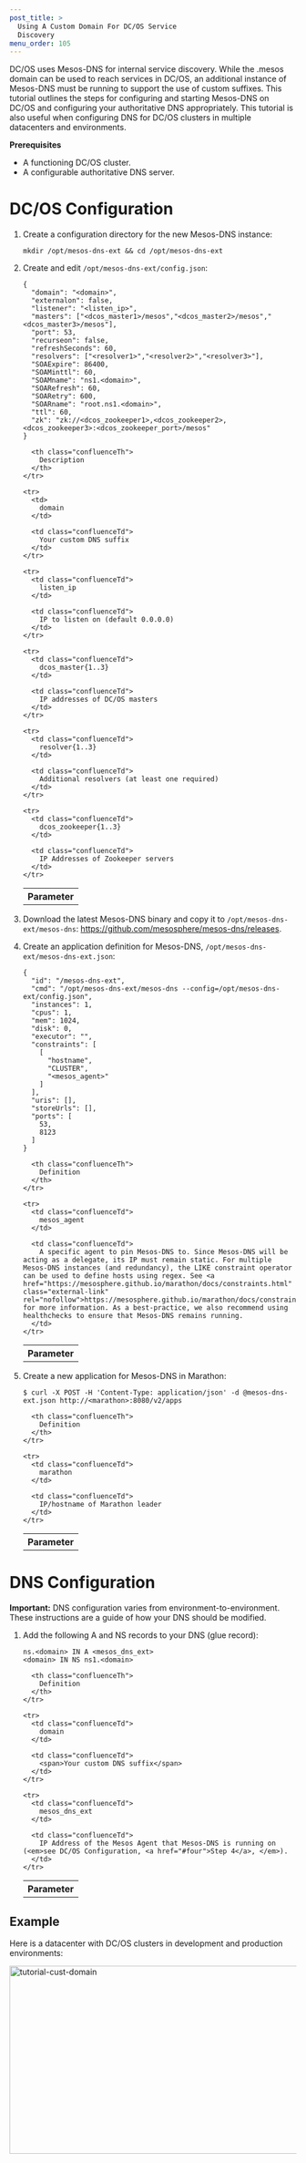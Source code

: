 ```yaml
---
post_title: >
  Using A Custom Domain For DC/OS Service
  Discovery
menu_order: 105
---
```

DC/OS uses Mesos-DNS for internal service discovery. While the .mesos domain can be used to reach services in DC/OS, an additional instance of Mesos-DNS must be running to support the use of custom suffixes. This tutorial outlines the steps for configuring and starting Mesos-DNS on DC/OS and configuring your authoritative DNS appropriately. This tutorial is also useful when configuring DNS for DC/OS clusters in multiple datacenters and environments.

**Prerequisites**

*   A functioning DC/OS cluster.
*   A configurable authoritative DNS server.

# DC/OS Configuration

1.  Create a configuration directory for the new Mesos-DNS instance:
    
        mkdir /opt/mesos-dns-ext && cd /opt/mesos-dns-ext
        

2.  Create and edit `/opt/mesos-dns-ext/config.json`:
    
        {
          "domain": "<domain>",
          "externalon": false,
          "listener": "<listen_ip>",
          "masters": ["<dcos_master1>/mesos","<dcos_master2>/mesos","<dcos_master3>/mesos"],
          "port": 53,
          "recurseon": false,
          "refreshSeconds": 60,
          "resolvers": ["<resolver1>","<resolver2>","<resolver3>"],
          "SOAExpire": 86400,
          "SOAMinttl": 60,
          "SOAMname": "ns1.<domain>",
          "SOARefresh": 60,
          "SOARetry": 600,
          "SOARname": "root.ns1.<domain>",
          "ttl": 60,
          "zk": "zk://<dcos_zookeeper1>,<dcos_zookeeper2>,<dcos_zookeeper3>:<dcos_zookeeper_port>/mesos"
        }
        
    
    <table class="table">
      <tbody>
        <tr>
          <th class="confluenceTh">
            Parameter
          </th>
          
          <th class="confluenceTh">
            Description
          </th>
        </tr>
        
        <tr>
          <td>
            domain
          </td>
          
          <td class="confluenceTd">
            Your custom DNS suffix
          </td>
        </tr>
        
        <tr>
          <td class="confluenceTd">
            listen_ip
          </td>
          
          <td class="confluenceTd">
            IP to listen on (default 0.0.0.0)
          </td>
        </tr>
        
        <tr>
          <td class="confluenceTd">
            dcos_master{1..3}
          </td>
          
          <td class="confluenceTd">
            IP addresses of DC/OS masters
          </td>
        </tr>
        
        <tr>
          <td class="confluenceTd">
            resolver{1..3}
          </td>
          
          <td class="confluenceTd">
            Additional resolvers (at least one required)
          </td>
        </tr>
        
        <tr>
          <td class="confluenceTd">
            dcos_zookeeper{1..3}
          </td>
          
          <td class="confluenceTd">
            IP Addresses of Zookeeper servers
          </td>
        </tr>
      </tbody>
    </table>

3.  Download the latest Mesos-DNS binary and copy it to `/opt/mesos-dns-ext/mesos-dns`: <https://github.com/mesosphere/mesos-dns/releases>.

4.  <a name="four"></a>Create an application definition for Mesos-DNS, `/opt/mesos-dns-ext/mesos-dns-ext.json`:
    
        {
          "id": "/mesos-dns-ext",
          "cmd": "/opt/mesos-dns-ext/mesos-dns --config=/opt/mesos-dns-ext/config.json",
          "instances": 1,
          "cpus": 1,
          "mem": 1024,
          "disk": 0,
          "executor": "",
          "constraints": [
            [
              "hostname",
              "CLUSTER",
              "<mesos_agent>"
            ]
          ],
          "uris": [],
          "storeUrls": [],
          "ports": [
            53,
            8123
          ]
        } 
        
    
    <table class="table">
      <tbody>
        <tr>
          <th class="confluenceTh">
            Parameter
          </th>
          
          <th class="confluenceTh">
            Definition
          </th>
        </tr>
        
        <tr>
          <td class="confluenceTd">
            mesos_agent
          </td>
          
          <td class="confluenceTd">
            A specific agent to pin Mesos-DNS to. Since Mesos-DNS will be acting as a delegate, its IP must remain static. For multiple Mesos-DNS instances (and redundancy), the LIKE constraint operator can be used to define hosts using regex. See <a href="https://mesosphere.github.io/marathon/docs/constraints.html" class="external-link" rel="nofollow">https://mesosphere.github.io/marathon/docs/constraints.html</a> for more information. As a best-practice, we also recommend using healthchecks to ensure that Mesos-DNS remains running.
          </td>
        </tr>
      </tbody>
    </table>

5.  Create a new application for Mesos-DNS in Marathon:
    
        $ curl -X POST -H 'Content-Type: application/json' -d @mesos-dns-ext.json http://<marathon>:8080/v2/apps
        
    
    <table class="table">
      <tbody>
        <tr>
          <th class="confluenceTh">
            Parameter
          </th>
          
          <th class="confluenceTh">
            Definition
          </th>
        </tr>
        
        <tr>
          <td class="confluenceTd">
            marathon
          </td>
          
          <td class="confluenceTd">
            IP/hostname of Marathon leader
          </td>
        </tr>
      </tbody>
    </table>

# DNS Configuration

**Important:** DNS configuration varies from environment-to-environment. These instructions are a guide of how your DNS should be modified.

1.  Add the following A and NS records to your DNS (glue record):
    
        ns.<domain> IN A <mesos_dns_ext>
        <domain> IN NS ns1.<domain>
        
    
    <table class="table">
      <tbody>
        <tr>
          <th class="confluenceTh">
            Parameter
          </th>
          
          <th class="confluenceTh">
            Definition
          </th>
        </tr>
        
        <tr>
          <td class="confluenceTd">
            domain
          </td>
          
          <td class="confluenceTd">
            <span>Your custom DNS suffix</span>
          </td>
        </tr>
        
        <tr>
          <td class="confluenceTd">
            mesos_dns_ext
          </td>
          
          <td class="confluenceTd">
            IP Address of the Mesos Agent that Mesos-DNS is running on (<em>see DC/OS Configuration, <a href="#four">Step 4</a>, </em>).
          </td>
        </tr>
      </tbody>
    </table>

## Example

Here is a datacenter with DC/OS clusters in development and production environments:

<a href="/wp-content/uploads/2016/03/tutorial-cust-domain.png" rel="attachment wp-att-3898"><img src="/wp-content/uploads/2016/03/tutorial-cust-domain-800x330.png" alt="tutorial-cust-domain" width="800" height="330" class="alignnone size-large wp-image-3898" /></a>
